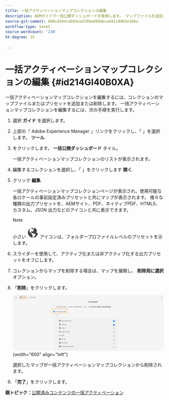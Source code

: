 ```yaml
---
title: 一括アクティベーションマップコレクションの編集
description: AEMガイドで一括公開ダッシュボードを使用します。 マップファイルを追加または削除して、一括アクティベーションマップコレクションを編集する方法を説明します。
source-git-commit: 880cd344ceb65ea339be699ebcad41c0d62e168a
workflow-type: tm+mt
source-wordcount: '230'
ht-degree: 1%

---
```


# 一括アクティベーションマップコレクションの編集 {#id214GI40B0XA}

一括アクティベーションマップコレクションを編集するには、コレクションのマップファイルまたはプリセットを追加または削除します。 一括アクティベーションマップコレクションを編集するには、次の手順を実行します。

1. 選択 **ガイド** を選択します。

1. 上部の「 Adobe Experience Manager 」リンクをクリックし、「 」を選択します。 **ツール**.

1. をクリックします。 **一括公開ダッシュボード** タイル。

   一括アクティベーションマップコレクションのリストが表示されます。

1. 編集するコレクションを選択し、「 」をクリックします **開く**.

1. クリック **編集**.

   一括アクティベーションマップコレクションページが表示され、使用可能な各ロケールの事前設定済みプリセットと共にマップが表示されます。
様々な種類の出力プリセットを、AEMサイト、PDF、ネイティブPDF、HTML5、カスタム、JSON 出力などのアイコンと共に表示できます。

   >[!NOTE]
   >
   > 小さい ![](images/global-preset-icon.svg) アイコンは、フォルダープロファイルレベルのプリセットを示します。


1. スライダーを使用して、アクティブ化または非アクティブ化する出力プリセットをオフにします。

1. コレクションからマップを削除する場合は、マップを展開し、 **削除用に選択** オプション。

1. 「**削除**」をクリックします。

   ![](images/bulk-activation-delete-map.png){width="600" align="left"}

   選択したマップが一括アクティベーションマップコレクションから削除されます。

1. 「**完了**」をクリックします。


**親トピック：**[&#x200B;公開済みコンテンツの一括アクティベーション](conf-bulk-activation.md)
